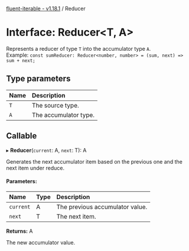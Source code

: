 [fluent-iterable - v1.18.1](../README.md) / Reducer

# Interface: Reducer<T, A\>

Represents a reducer of type `T` into the accumulator type `A`.<br>
  Example: `const sumReducer: Reducer<number, number> = (sum, next) => sum + next;`

## Type parameters

Name | Description |
:------ | :------ |
`T` | The source type.   |
`A` | The accumulator type.    |

## Callable

▸ **Reducer**(`current`: A, `next`: T): A

Generates the next accumulator item based on the previous one and the next item under reduce.

#### Parameters:

Name | Type | Description |
:------ | :------ | :------ |
`current` | A | The previous accumulator value.   |
`next` | T | The next item.   |

**Returns:** A

The new accumulator value.
